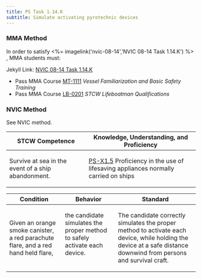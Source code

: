 ```yaml
---
title: PS Task 1.14.K 
subtitle: Simulate activating pyrotechnic devices
---
```



### MMA Method

In order to satisfy <%= imagelink('nvic-08-14','NVIC 08-14  Task  1.14.K') %> , MMA students must:

Jekyll Link: [NVIC 08-14  Task  1.14.K](/stcw23/assets/images/nvic-08-14.pdf)

* Pass MMA Course  [MT-1111](MT-1111) *Vessel Familiarization and Basic Safety Training*
* Pass MMA Course  [LB-0201](LB-0201) *STCW Lifeboatman Qualifications*


### NVIC Method

<a onclick="togglevisibility('nvic_methods')" >See NVIC method.</a>

<div id='nvic_methods' class='hide'>

<table>
<thead>
<tr>
<th class='forty'> STCW Competence </th>
<th class='sixty'> Knowledge, Understanding, and Proficiency </th>
</tr>
</thead>




<tbody>
<tr><td markdown='1'>

Survive at sea in the event of a ship abandonment.

</td><td markdown='1'>

[PS-X1.5](../../tables/611.html#PS-X1.5) Proficiency in the use of lifesaving appliances normally carried on ships

</td></tr>


</tbody>
</table>


<table>
<thead>
<tr><th class='twenty'>  Condition </th><th class='twenty'> Behavior </th><th  class='sixty'>Standard </th></tr>
</thead>
<tbody >



<tr><td markdown='1'>

Given an orange smoke canister, a red parachute flare, and a red hand held flare,

</td><td markdown='1'>

the candidate simulates the proper method to safely activate each device.

<br>

<div class="tooltip">
<span class="tooltiptext">
</span>
</div>


</td><td markdown='1'>

The candidate correctly simulates the proper method to activate each device, while holding the device at a safe distance downwind from persons and survival craft.

</td></tr>
</tbody>
</table>
</div>
